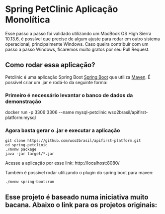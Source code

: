 # Spring PetClinic Aplicação Monolítica
Esse passo a passo foi validado utilizando um MacBook OS High Sierra 10.13.6, é possível que precise de algum ajuste para rodar em outro sistema operacional, principalmente Windows. Caso queira contribuir com um passo a passo Windows, ficaremos muito gratos por seu Pull Request.

## Como rodar essa aplicação?
Petclinic é uma aplicação Spring Boot [Spring Boot](https://spring.io/guides/gs/spring-boot) que utiliza [Maven](https://spring.io/guides/gs/maven/). É possível criar um .jar e rodá-lo da seguinte forma: 

### Primeiro é necessário levantar o banco de dados da demonstração

docker run -p 3306:3306 --name mysql-petclinic wso2brasil/apifirst-platform:mysql

### Agora basta gerar o .jar e executar a aplicação

```
git clone https://github.com/wso2brasil/apifirst-platform.git
cd spring-petclinic
./mvnw package
java -jar target/*.jar
```

Acesse a aplicação por esse link: http://localhost:8080/

Também é possível rodar utilizando o plugin do spring boot para maven:

```
./mvnw spring-boot:run
```

## Esse projeto é baseado numa iniciativa muito bacana. Abaixo o link para os projetos originais:

[spring-petclinic]: https://github.com/spring-projects
